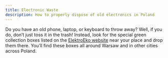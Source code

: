 ```yaml
---
title: Electronic Waste
description: How to properly dispose of old electronics in Poland
---
```


Do you have an old phone, laptop, or keyboard to throw away? Well, if you do, don’t just toss it in the trash! Instead, look for the special green collection boxes listed on the [ElektroEko website](https://elektroeko.pl/punkty-zbierania-elektrosmieci/) near your place and drop them there. You’ll find these boxes all around Warsaw and in other cities across Poland.
